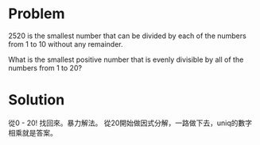 # Problem

2520 is the smallest number that can be divided by each of the numbers from 1 to 10 without any remainder.

What is the smallest positive number that is evenly divisible by all of the numbers from 1 to 20?


# Solution
從0 - 20! 找回來。暴力解法。
從20開始做因式分解，一路做下去，uniq的數字相乘就是答案。


